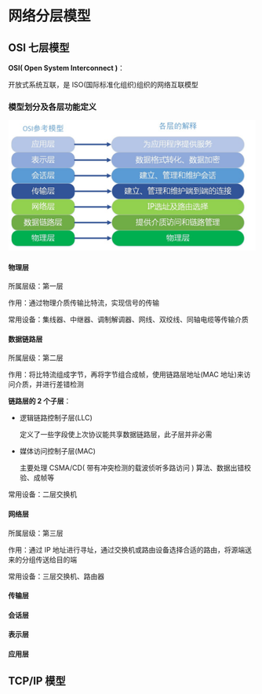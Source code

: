 # 网络分层模型

## OSI 七层模型

**OSI( Open System Interconnect )**：

开放式系统互联，是 ISO(国际标准化组织)组织的网络互联模型

### 模型划分及各层功能定义

![OSI](../network/images/OSI.jpg)

#### 物理层

所属层级：第一层

作用：通过物理介质传输比特流，实现信号的传输

常用设备：集线器、中继器、调制解调器、网线、双绞线、同轴电缆等传输介质

#### 数据链路层

所属层级：第二层

作用：将比特流组成字节，再将字节组合成帧，使用链路层地址(MAC 地址)来访问介质，并进行差错检测

**链路层的 2 个子层**：

+ 逻辑链路控制子层(LLC)

  定义了一些字段使上次协议能共享数据链路层，此子层并非必需

+ 媒体访问控制子层(MAC)

  主要处理 CSMA/CD( 带有冲突检测的载波侦听多路访问 ) 算法、数据出错校验、成帧等

常用设备：二层交换机

#### 网络层

所属层级：第三层

作用：通过 IP 地址进行寻址，通过交换机或路由设备选择合适的路由，将源端送来的分组传送给目的端

常用设备：三层交换机、路由器

#### 传输层

#### 会话层

#### 表示层

#### 应用层



## TCP/IP 模型

